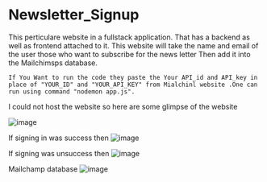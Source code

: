 # Newsletter_Signup
    
   This perticulare website in a fullstack application. That has a backend as well as frontend attached to it. This website will take the name and email of the user those who want to subscribe for the news letter Then add it into the Mailchimsps database.
   
    If You Want to run the code they paste the Your API_id and API_key in place of "YOUR_ID" and "YOUR_API_KEY" from Mialchinl website .One can run using command "nodemon app.js".
   
I could not host the website so here are some glimpse of the website

![image](https://user-images.githubusercontent.com/106548018/224115282-4bf712eb-9a9e-42a2-af2b-bb687cb1f59e.png)

If signing in was success then 
![image](https://user-images.githubusercontent.com/106548018/224116273-c52fc41d-b914-496c-8e35-385609dfe42e.png)

If signing was unsuccess then 
![image](https://user-images.githubusercontent.com/106548018/224116511-b966ad48-b580-42e4-8241-3e5f93a11a31.png)

Mailchamp database
![image](https://user-images.githubusercontent.com/106548018/224117456-65bb55f2-113f-4ac5-9385-c7d647bf1327.png)


